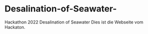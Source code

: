 # Desalination-of-Seawater-
Hackathon 2022 Desalination of Seawater 
Dies ist die Webseite vom Hackaton.
